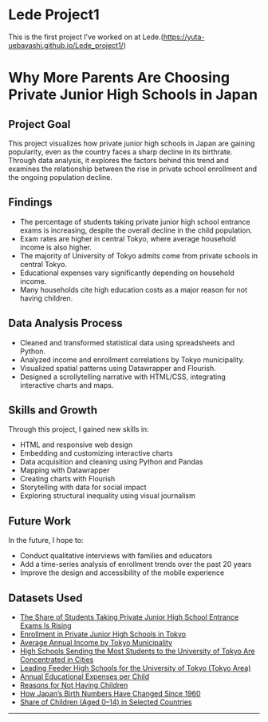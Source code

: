 # Lede Project1

This is the first project I’ve worked on at Lede.(https://yuta-uebayashi.github.io/Lede_project1/)

# Why More Parents Are Choosing Private Junior High Schools in Japan

## Project Goal  
This project visualizes how private junior high schools in Japan are gaining popularity, even as the country faces a sharp decline in its birthrate. Through data analysis, it explores the factors behind this trend and examines the relationship between the rise in private school enrollment and the ongoing population decline.

## Findings

- The percentage of students taking private junior high school entrance exams is increasing, despite the overall decline in the child population.  
- Exam rates are higher in central Tokyo, where average household income is also higher.  
- The majority of University of Tokyo admits come from private schools in central Tokyo.  
- Educational expenses vary significantly depending on household income.  
- Many households cite high education costs as a major reason for not having children.  

## Data Analysis Process

- Cleaned and transformed statistical data using spreadsheets and Python.  
- Analyzed income and enrollment correlations by Tokyo municipality.  
- Visualized spatial patterns using Datawrapper and Flourish.  
- Designed a scrollytelling narrative with HTML/CSS, integrating interactive charts and maps.  

## Skills and Growth  
Through this project, I gained new skills in:

- HTML and responsive web design  
- Embedding and customizing interactive charts  
- Data acquisition and cleaning using Python and Pandas  
- Mapping with Datawrapper  
- Creating charts with Flourish  
- Storytelling with data for social impact  
- Exploring structural inequality using visual journalism  

## Future Work

In the future, I hope to:

- Conduct qualitative interviews with families and educators  
- Add a time-series analysis of enrollment trends over the past 20 years  
- Improve the design and accessibility of the mobile experience  

## Datasets Used

- [The Share of Students Taking Private Junior High School Entrance Exams Is Rising](https://www.syutoken-mosi.co.jp/blog/entry/entry004634.php)
- [Enrollment in Private Junior High Schools in Tokyo](https://www.kyoiku.metro.tokyo.lg.jp/about/statistics_and_research/career_report/report2024)
- [Average Annual Income by Tokyo Municipality](https://www.soumu.go.jp/main_sosiki/jichi_zeisei/czaisei/czaisei_seido/ichiran09_24.html)
- [High Schools Sending the Most Students to the University of Tokyo Are Concentrated in Cities](https://univ-online.com/success/tokyo/u126/)
- [Leading Feeder High Schools for the University of Tokyo (Tokyo Area)](https://univ-online.com/success/tokyo/u126/)
- [Annual Educational Expenses per Child](https://www.mext.go.jp/b_menu/toukei/chousa03/gakushuuhi/kekka/k_detail/mext_00002.html)
- [Reasons for Not Having Children](https://www.nippon-foundation.or.jp/wp-content/uploads/2024/11/new_pr_20241129_01.pdf)
- [How Japan’s Birth Numbers Have Changed Since 1960](https://www.mhlw.go.jp/toukei/saikin/hw/jinkou/geppo/nengai24/index.html)
- [Share of Children (Aged 0–14) in Selected Countries](https://population.un.org/wpp/)

---

